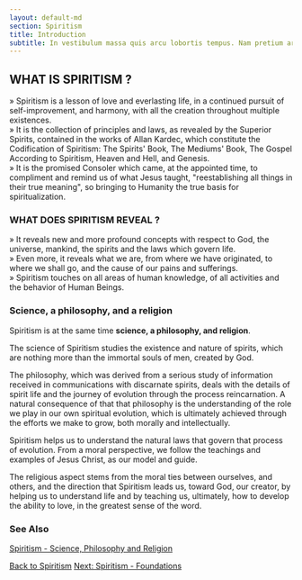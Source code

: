 ```yaml
---
layout: default-md
section: Spiritism
title: Introduction
subtitle: In vestibulum massa quis arcu lobortis tempus. Nam pretium arcu in odio vulputate luctus.
---
```


## WHAT IS SPIRITISM ?

»  Spiritism is a lesson of love and everlasting life, in a continued pursuit of self-improvement, and harmony, with all the creation throughout multiple existences.  
»  It is the collection of principles and laws, as revealed by the Superior Spirits, contained in the works of Allan Kardec, which constitute the Codification of Spiritism: The Spirits' Book, The Mediums' Book, The Gospel According to Spiritism, Heaven and Hell, and Genesis.  
»  It is the promised Consoler which came, at the appointed time, to compliment and remind us of what Jesus taught, "reestablishing all things in their true meaning", so bringing to Humanity the true basis for spiritualization.  

### WHAT DOES SPIRITISM REVEAL ?

»  It reveals new and more profound concepts with respect to God, the universe, mankind, the spirits and the laws which govern life.  
»  Even more, it reveals what we are, from where we have originated, to where we shall go, and the cause of our pains and sufferings.  
»  Spiritism touches on all areas of human knowledge, of all activities and the behavior of Human Beings.  

### Science, a philosophy, and a religion
Spiritism is at the same time **science, a philosophy, and religion**.

The science of Spiritism studies the existence and nature of spirits, which are nothing more than the immortal souls of men, created by God.

The philosophy, which was derived from a serious study of information received in communications with discarnate spirits, deals with the details of spirit life and the journey of evolution through the process reincarnation. A natural consequence of that that philosophy is the understanding of the role we play in our own spiritual evolution, which is ultimately achieved through the efforts we make to grow, both morally and intellectually.

Spiritism helps us to understand the natural laws that govern that process of evolution. From a moral perspective, we follow the teachings and examples of Jesus Christ, as our model and guide.

The religious aspect stems from the moral ties between ourselves, and others, and the direction that Spiritism leads us, toward God, our creator, by helping us to understand life and by teaching us, ultimately, how to develop the ability to love, in the greatest sense of the word.



### See Also
[Spiritism - Science, Philosophy and Religion](science-philosophy-religion)


<a href="/spiritism" class="button">Back to Spiritism</a>
<a href="/spiritism/foundations" class="button">Next: Spiritism - Foundations</a>

